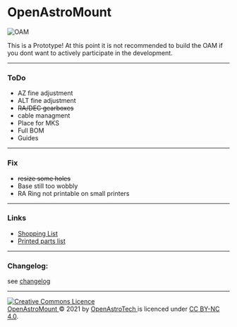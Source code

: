 # OpenAstroMount

![OAM](https://i.imgur.com/PZhilXn.jpeg)

This is a Prototype! At this point it is not recommended to build the OAM if you dont want to actively participate in the development. 


---
### ToDo
- AZ fine adjustment
- ALT fine adjustment
- ~~RA/DEC gearboxes~~
- cable managment
- Place for MKS
- Full BOM
- Guides

---
### Fix
- ~~resize some holes~~
- Base still too wobbly
- RA Ring not printable on small printers
---
### Links
- [Shopping List](https://docs.google.com/spreadsheets/d/11bVmNJqMsgxGibqhDkgMZYvdXtIfOjpVwsbMoQk8eRM/edit?usp=sharing)
- [Printed parts list](https://docs.google.com/spreadsheets/d/1Y-b5y6xR6_xKHy6ZGzY7_cjVsc-U0AEJJASNaPWRuvU/edit?usp=sharing)

---
### Changelog:

see [changelog](https://github.com/OpenAstroTech/OpenAstroMount/blob/master/changelog.md)

---

<a rel="license" href="http://creativecommons.org/licenses/by-nc/4.0/"><img alt="Creative Commons Licence" style="border-width:0" src="https://i.creativecommons.org/l/by-nc/4.0/88x31.png" /></a><br /> <a href="https://github.com/OpenAstroTech/OpenAstroMount"> OpenAstroMount </a> &copy; 2021 by <a href="https://github.com/OpenAstroTech">OpenAstroTech </a> is licenced under <a rel="license" href="http://creativecommons.org/licenses/by-nc/4.0/">CC BY-NC 4.0</a>.
